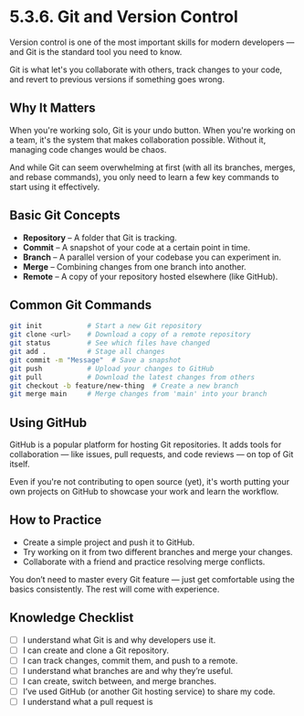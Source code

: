 # 5.3.6. Git and Version Control

Version control is one of the most important skills for modern developers — and Git is the standard tool you need to know.

Git is what let's you collaborate with others, track changes to your code, and revert to previous versions if something goes wrong.

## Why It Matters

When you're working solo, Git is your undo button. When you're working on a team, it's the system that makes collaboration possible. Without it, managing code changes would be chaos.

And while Git can seem overwhelming at first (with all its branches, merges, and rebase commands), you only need to learn a few key commands to start using it effectively.

## Basic Git Concepts

- **Repository** – A folder that Git is tracking.
- **Commit** – A snapshot of your code at a certain point in time.
- **Branch** – A parallel version of your codebase you can experiment in.
- **Merge** – Combining changes from one branch into another.
- **Remote** – A copy of your repository hosted elsewhere (like GitHub).

## Common Git Commands

```bash
git init           # Start a new Git repository
git clone <url>    # Download a copy of a remote repository
git status         # See which files have changed
git add .          # Stage all changes
git commit -m "Message"  # Save a snapshot
git push           # Upload your changes to GitHub
git pull           # Download the latest changes from others
git checkout -b feature/new-thing  # Create a new branch
git merge main     # Merge changes from 'main' into your branch
```

## Using GitHub

GitHub is a popular platform for hosting Git repositories. It adds tools for collaboration — like issues, pull requests, and code reviews — on top of Git itself.

Even if you're not contributing to open source (yet), it's worth putting your own projects on GitHub to showcase your work and learn the workflow.

## How to Practice

- Create a simple project and push it to GitHub.
- Try working on it from two different branches and merge your changes.
- Collaborate with a friend and practice resolving merge conflicts.

You don’t need to master every Git feature — just get comfortable using the basics consistently. The rest will come with experience.

## Knowledge Checklist

- [ ] I understand what Git is and why developers use it.
- [ ] I can create and clone a Git repository.
- [ ] I can track changes, commit them, and push to a remote.
- [ ] I understand what branches are and why they’re useful.
- [ ] I can create, switch between, and merge branches.
- [ ] I’ve used GitHub (or another Git hosting service) to share my code.
- [ ] I understand what a pull request is
